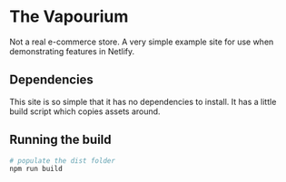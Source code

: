 # The Vapourium

Not a real e-commerce store.
A very simple example site for use when demonstrating features in Netlify.

## Dependencies

This site is so simple that it has no dependencies to install. It has a little build script which copies assets around.

## Running the build

```bash
# populate the dist folder
npm run build
```
